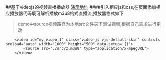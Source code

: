 ##基于videojs的视频直播播放器
[演示地址](https://fzninja.github.io/#/assembly/fz-live)
####引入相应js和css,在页面添加相应播放器代码既可解析播放m3u8格式直播流,播放器格式如下
 > demo中source视频路径为本地src文件夹下测试视频,根据自己需求进行更改
 
		<video id="my_video_1" class="video-js vjs-default-skin" controls preload="auto" width="1000" height="500" data-setup='{}'>
    		<source src="./src/z.m3u8" type="application/x-mpegURL">
 		</video>


